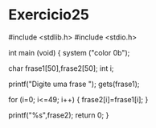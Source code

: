 # Exercicio25

#include <stdlib.h>
#include <stdio.h>

int main (void)
{
  system ("color 0b");

  char frase1[50],frase2[50];
  int i;

  printf("Digite uma frase ");
  gets(frase1);

  for (i=0; i<=49; i++)
  {
      frase2[i]=frase1[i];
  }

  printf("%s",frase2);
return 0;
}

